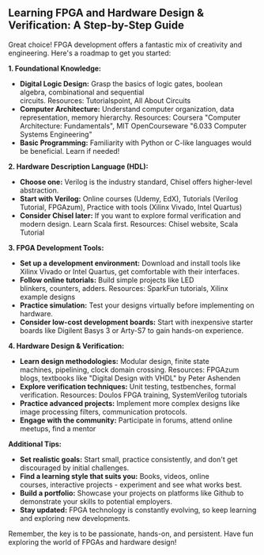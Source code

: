 ---
---

## Learning FPGA and Hardware Design & Verification: A Step-by-Step Guide

Great choice! FPGA development offers a fantastic mix of creativity and engineering. Here's a roadmap to get you started:

**1. Foundational Knowledge:**

- **Digital Logic Design:** Grasp the basics of logic gates, boolean algebra, combinational and sequential circuits. Resources: Tutorialspoint, All About Circuits
- **Computer Architecture:** Understand computer organization, data representation, memory hierarchy. Resources: Coursera "Computer Architecture: Fundamentals", MIT OpenCourseware "6.033 Computer Systems Engineering"
- **Basic Programming:** Familiarity with Python or C-like languages would be beneficial. Learn if needed!

**2. Hardware Description Language (HDL):**

- **Choose one:** Verilog is the industry standard, Chisel offers higher-level abstraction.
- **Start with Verilog:** Online courses (Udemy, EdX), Tutorials (Verilog Tutorial, FPGAzum), Practice with tools (Xilinx Vivado, Intel Quartus)
- **Consider Chisel later:** If you want to explore formal verification and modern design. Learn Scala first. Resources: Chisel website, Scala Tutorial

**3. FPGA Development Tools:**

- **Set up a development environment:** Download and install tools like Xilinx Vivado or Intel Quartus, get comfortable with their interfaces.
- **Follow online tutorials:** Build simple projects like LED blinkers, counters, adders. Resources: SparkFun tutorials, Xilinx example designs
- **Practice simulation:** Test your designs virtually before implementing on hardware.
- **Consider low-cost development boards:** Start with inexpensive starter boards like Digilent Basys 3 or Arty-S7 to gain hands-on experience.

**4. Hardware Design & Verification:**

- **Learn design methodologies:** Modular design, finite state machines, pipelining, clock domain crossing. Resources: FPGAzum blogs, textbooks like "Digital Design with VHDL" by Peter Ashenden
- **Explore verification techniques:** Unit testing, testbenches, formal verification. Resources: Doulos FPGA training, SystemVerilog tutorials
- **Practice advanced projects:** Implement more complex designs like image processing filters, communication protocols.
- **Engage with the community:** Participate in forums, attend online meetups, find a mentor

**Additional Tips:**

- **Set realistic goals:** Start small, practice consistently, and don't get discouraged by initial challenges.
- **Find a learning style that suits you:** Books, videos, online courses, interactive projects - experiment and see what works best.
- **Build a portfolio:** Showcase your projects on platforms like Github to demonstrate your skills to potential employers.
- **Stay updated:** FPGA technology is constantly evolving, so keep learning and exploring new developments.

Remember, the key is to be passionate, hands-on, and persistent. Have fun exploring the world of FPGAs and hardware design!